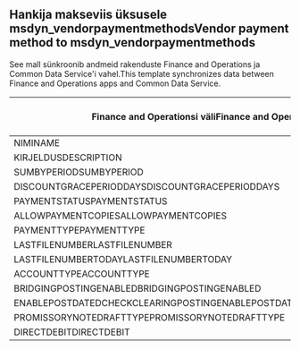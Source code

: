 ## <a name="vendor-payment-method-to-msdyn_vendorpaymentmethods"></a><span data-ttu-id="4d02a-101">Hankija makseviis üksusele msdyn_vendorpaymentmethods</span><span class="sxs-lookup"><span data-stu-id="4d02a-101">Vendor payment method to msdyn_vendorpaymentmethods</span></span>

<span data-ttu-id="4d02a-102">See mall sünkroonib andmeid rakenduste Finance and Operations ja Common Data Service'i vahel.</span><span class="sxs-lookup"><span data-stu-id="4d02a-102">This template synchronizes data between Finance and Operations apps and Common Data Service.</span></span>

<span data-ttu-id="4d02a-103">Finance and Operationsi väli</span><span class="sxs-lookup"><span data-stu-id="4d02a-103">Finance and Operations field</span></span> | <span data-ttu-id="4d02a-104">Kaardi tüüp</span><span class="sxs-lookup"><span data-stu-id="4d02a-104">Map type</span></span> | <span data-ttu-id="4d02a-105">Muu Dynamics 365 väli</span><span class="sxs-lookup"><span data-stu-id="4d02a-105">Other Dynamics 365 field</span></span> | <span data-ttu-id="4d02a-106">Vaikeväärtus</span><span class="sxs-lookup"><span data-stu-id="4d02a-106">Default value</span></span>
---|---|---|---
<span data-ttu-id="4d02a-107">NIMI</span><span class="sxs-lookup"><span data-stu-id="4d02a-107">NAME</span></span> | = | <span data-ttu-id="4d02a-108">msdyn_name</span><span class="sxs-lookup"><span data-stu-id="4d02a-108">msdyn_name</span></span> | 
<span data-ttu-id="4d02a-109">KIRJELDUS</span><span class="sxs-lookup"><span data-stu-id="4d02a-109">DESCRIPTION</span></span> | = | <span data-ttu-id="4d02a-110">msdyn_description</span><span class="sxs-lookup"><span data-stu-id="4d02a-110">msdyn_description</span></span> | 
<span data-ttu-id="4d02a-111">SUMBYPERIOD</span><span class="sxs-lookup"><span data-stu-id="4d02a-111">SUMBYPERIOD</span></span> | >< | <span data-ttu-id="4d02a-112">msdyn_sumbyperiod</span><span class="sxs-lookup"><span data-stu-id="4d02a-112">msdyn_sumbyperiod</span></span> | 
<span data-ttu-id="4d02a-113">DISCOUNTGRACEPERIODDAYS</span><span class="sxs-lookup"><span data-stu-id="4d02a-113">DISCOUNTGRACEPERIODDAYS</span></span> | = | <span data-ttu-id="4d02a-114">msdyn_discountgraceperioddays</span><span class="sxs-lookup"><span data-stu-id="4d02a-114">msdyn_discountgraceperioddays</span></span> | 
<span data-ttu-id="4d02a-115">PAYMENTSTATUS</span><span class="sxs-lookup"><span data-stu-id="4d02a-115">PAYMENTSTATUS</span></span> | >< | <span data-ttu-id="4d02a-116">msdyn_paymentstatus</span><span class="sxs-lookup"><span data-stu-id="4d02a-116">msdyn_paymentstatus</span></span> | 
<span data-ttu-id="4d02a-117">ALLOWPAYMENTCOPIES</span><span class="sxs-lookup"><span data-stu-id="4d02a-117">ALLOWPAYMENTCOPIES</span></span> | >< | <span data-ttu-id="4d02a-118">msdyn_allowpaymentcopies</span><span class="sxs-lookup"><span data-stu-id="4d02a-118">msdyn_allowpaymentcopies</span></span> | 
<span data-ttu-id="4d02a-119">PAYMENTTYPE</span><span class="sxs-lookup"><span data-stu-id="4d02a-119">PAYMENTTYPE</span></span> | >< | <span data-ttu-id="4d02a-120">msdyn_paymenttype</span><span class="sxs-lookup"><span data-stu-id="4d02a-120">msdyn_paymenttype</span></span> | 
<span data-ttu-id="4d02a-121">LASTFILENUMBER</span><span class="sxs-lookup"><span data-stu-id="4d02a-121">LASTFILENUMBER</span></span> | = | <span data-ttu-id="4d02a-122">msdyn_lastfilenumber</span><span class="sxs-lookup"><span data-stu-id="4d02a-122">msdyn_lastfilenumber</span></span> | 
<span data-ttu-id="4d02a-123">LASTFILENUMBERTODAY</span><span class="sxs-lookup"><span data-stu-id="4d02a-123">LASTFILENUMBERTODAY</span></span> | = | <span data-ttu-id="4d02a-124">msdyn_lastfilenumbertoday</span><span class="sxs-lookup"><span data-stu-id="4d02a-124">msdyn_lastfilenumbertoday</span></span> | 
<span data-ttu-id="4d02a-125">ACCOUNTTYPE</span><span class="sxs-lookup"><span data-stu-id="4d02a-125">ACCOUNTTYPE</span></span> | >< | <span data-ttu-id="4d02a-126">msdyn_accounttype</span><span class="sxs-lookup"><span data-stu-id="4d02a-126">msdyn_accounttype</span></span> | 
<span data-ttu-id="4d02a-127">BRIDGINGPOSTINGENABLED</span><span class="sxs-lookup"><span data-stu-id="4d02a-127">BRIDGINGPOSTINGENABLED</span></span> | >< | <span data-ttu-id="4d02a-128">msdyn_bridgingposting</span><span class="sxs-lookup"><span data-stu-id="4d02a-128">msdyn_bridgingposting</span></span> | 
<span data-ttu-id="4d02a-129">ENABLEPOSTDATEDCHECKCLEARINGPOSTING</span><span class="sxs-lookup"><span data-stu-id="4d02a-129">ENABLEPOSTDATEDCHECKCLEARINGPOSTING</span></span> | >< | <span data-ttu-id="4d02a-130">msdyn_postdatedcheckclearingposting</span><span class="sxs-lookup"><span data-stu-id="4d02a-130">msdyn_postdatedcheckclearingposting</span></span> | 
<span data-ttu-id="4d02a-131">PROMISSORYNOTEDRAFTTYPE</span><span class="sxs-lookup"><span data-stu-id="4d02a-131">PROMISSORYNOTEDRAFTTYPE</span></span> | >< | <span data-ttu-id="4d02a-132">msdyn_promissorynotedrafttype</span><span class="sxs-lookup"><span data-stu-id="4d02a-132">msdyn_promissorynotedrafttype</span></span> | 
<span data-ttu-id="4d02a-133">DIRECTDEBIT</span><span class="sxs-lookup"><span data-stu-id="4d02a-133">DIRECTDEBIT</span></span> | >< | <span data-ttu-id="4d02a-134">msdyn_directdebit</span><span class="sxs-lookup"><span data-stu-id="4d02a-134">msdyn_directdebit</span></span> | 

